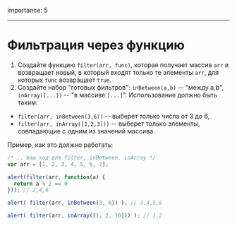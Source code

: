 importance: 5

---

# Фильтрация через функцию

1. Создайте функцию `filter(arr, func)`, которая получает массив `arr` и возвращает новый, в который входят только те элементы `arr`, для которых `func` возвращает `true`.
2. Создайте набор "готовых фильтров": `inBetween(a,b)` -- "между a,b", `inArray([...])` -- "в массиве `[...]`".
Использование должно быть таким:

- `filter(arr, inBetween(3,6))` -- выберет только числа от 3 до 6,
- `filter(arr, inArray([1,2,3]))` -- выберет только элементы, совпадающие с одним из значений массива.

Пример, как это должно работать:

```js
/* .. ваш код для filter, inBetween, inArray */
var arr = [1, 2, 3, 4, 5, 6, 7];

alert(filter(arr, function(a) {
  return a % 2 == 0
})); // 2,4,6

alert( filter(arr, inBetween(3, 6)) ); // 3,4,5,6

alert( filter(arr, inArray([1, 2, 10])) ); // 1,2
```


